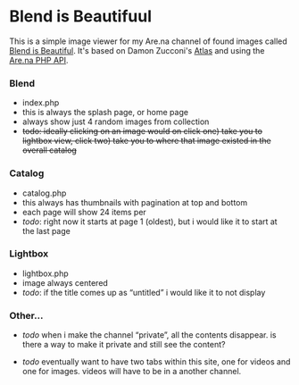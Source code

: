 # Blend is Beautifuul

This is a simple image viewer for my Are.na channel of found images called [Blend is Beautiful](https://www.are.na/laurel-schwulst/blend-is-beautiful). It's based on Damon Zucconi's [Atlas](http://atlas.damonzucconi.com) and using the [Are.na PHP API](https://github.com/arenahq/arena-php).

### Blend
+ index.php
+ this is always the splash page, or home page
+ always show just 4 random images from collection
+ <s>todo: ideally clicking on an image would on click one) take you to lightbox view, click two) take you to where that image existed in the overall catalog</s>

### Catalog
+ catalog.php
+ this always has thumbnails with pagination at top and bottom
+ each page will show 24 items per
+ *todo*: right now it starts at page 1 (oldest), but i would like it to start at the last page

### Lightbox
+ lightbox.php
+ image always centered
+ *todo*: if the title comes up as “untitled” i would like it to not display

### Other...
+ *todo* when i make the channel “private”, all the contents disappear. is there a way to make it private and still see the content?

+ *todo* eventually want to have two tabs within this site, one for videos and one for images. videos will have to be in a another channel.